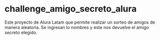 # challenge_amigo_secreto_alura
Este proyecto de Alura Latam que permite realizar un sorteo de amigos de manera aleatoria.
Se ingresan lo nombres y este nos devuelve el amigo secreto elegido.

